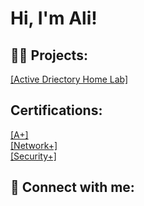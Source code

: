 <h1>Hi, I'm Ali!</h1> 

<h2>👨‍💻 Projects:</h2>
<a href="https://www.youtube.com/watch?v=a83ASGn_V_s">[Active Driectory Home Lab]</a>

<h2> Certifications: </h2>
<a href="">[A+]</a><br>
<a href="">[Network+]</a><br>
<a href="">[Security+]</a><br>

<h2> 🤳 Connect with me:</h2>

